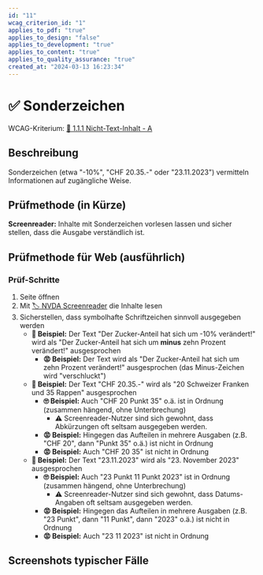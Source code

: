 ```yaml
---
id: "11"
wcag_criterion_id: "1"
applies_to_pdf: "true"
applies_to_design: "false"
applies_to_development: "true"
applies_to_content: "true"
applies_to_quality_assurance: "true"
created_at: "2024-03-13 16:23:34"
---
```


# ✅ Sonderzeichen

WCAG-Kriterium: [📜 1.1.1 Nicht-Text-Inhalt - A](..)

## Beschreibung

Sonderzeichen (etwa "-10%", "CHF 20.35.-" oder "23.11.2023") vermitteln Informationen auf zugängliche Weise.

## Prüfmethode (in Kürze)

**Screenreader:** Inhalte mit Sonderzeichen vorlesen lassen und sicher stellen, dass die Ausgabe verständlich ist.

## Prüfmethode für Web (ausführlich)

### Prüf-Schritte

1. Seite öffnen
1. Mit [🏷️ NVDA Screenreader](/de/tags/werkzeuge/screenreader/desktop-screenreader/nvda-screenreader) die Inhalte lesen
1. Sicherstellen, dass symbolhafte Schriftzeichen sinnvoll ausgegeben werden
    - **🙂 Beispiel:** Der Text "Der Zucker-Anteil hat sich um -10% verändert!" wird als "Der Zucker-Anteil hat sich um **minus** zehn Prozent verändert!" ausgesprochen
        - **😡 Beispiel:** Der Text wird als "Der Zucker-Anteil hat sich um zehn Prozent verändert!" ausgesprochen (das Minus-Zeichen wird "verschluckt")
    - **🙂 Beispiel:** Der Text "CHF 20.35.-" wird als "20 Schweizer Franken und 35 Rappen" ausgesprochen
        - **🙄 Beispiel:** Auch "CHF 20 Punkt 35" o.ä. ist in Ordnung (zusammen hängend, ohne Unterbrechung)
            - ⚠️ Screenreader-Nutzer sind sich gewohnt, dass Abkürzungen oft seltsam ausgegeben werden.
        - **😡 Beispiel:** Hingegen das Aufteilen in mehrere Ausgaben (z.B. "CHF 20", dann "Punkt 35" o.ä.) ist nicht in Ordnung
        - **😡 Beispiel:** Auch "CHF 20 35" ist nicht in Ordnung
    - **🙂 Beispiel:** Der Text "23.11.2023" wird als "23. November 2023" ausgesprochen
        - **🙄 Beispiel:** Auch "23 Punkt 11 Punkt 2023" ist in Ordnung (zusammen hängend, ohne Unterbrechung)
            - ⚠️ Screenreader-Nutzer sind sich gewohnt, dass Datums-Angaben oft seltsam ausgegeben werden.
        - **😡 Beispiel:** Hingegen das Aufteilen in mehrere Ausgaben (z.B. "23 Punkt", dann "11 Punkt", dann "2023" o.ä.) ist nicht in Ordnung
        - **😡 Beispiel:** Auch "23 11 2023" ist nicht in Ordnung

## Screenshots typischer Fälle

